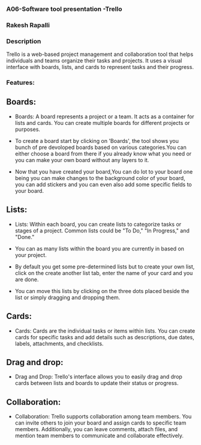 ### A06-Software tool presentation -Trello

### Rakesh Rapalli

### Description

Trello is a web-based project management and collaboration tool that helps individuals and teams organize their tasks and projects. It uses a visual interface with boards, lists, and cards to represent tasks and their progress.

### Features: 

## Boards:

- Boards: A board represents a project or a team. It acts as a container for lists and cards. You can create multiple boards for different projects or purposes.

- To create a board start by clicking on 'Boards', the tool shows you bunch of pre devoloped boards based on various categories.You can either choose a board from there if you already know what you need or you can make your own board without any layers to it.
  
- Now that you have created your board,You can do lot to your board one being you can make changes to the background color of your board, you can add stickers and you can even also add some specific fields to your board.

## Lists: 

- Lists: Within each board, you can create lists to categorize tasks or stages of a project. Common lists could be "To Do," "In Progress," and "Done."

- You can as many lists within the board you are currently in based on your project.

- By default you get some pre-determined  lists but to create your own list, click on the create another list tab, enter the name of your card and you are done.

- You can move this lists by clicking on the three dots placed beside the list or simply dragging and dropping them.
  
## Cards:

- Cards: Cards are the individual tasks or items within lists. You can create cards for specific tasks and add details such as descriptions, due dates, labels, attachments, and checklists.

## Drag and drop: 

- Drag and Drop: Trello's interface allows you to easily drag and drop cards between lists and boards to update their status or progress.

## Collaboration: 

- Collaboration: Trello supports collaboration among team members. You can invite others to join your board and assign cards to specific team members. Additionally, you can leave comments, attach files, and mention team members to communicate and collaborate effectively.



